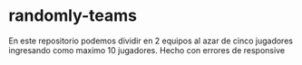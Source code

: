 # randomly-teams

En este repositorio podemos dividir en 2 equipos al azar de cinco jugadores ingresando como maximo 10 jugadores.
Hecho con errores de responsive
